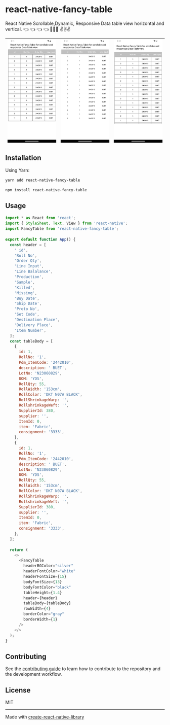 # react-native-fancy-table

React Native Scrollable,Dynamic, Responsive Data table view horizontal and vertical. :point_left:	:point_left:	:point_left:	:point_left: :sparkling_heart::sparkling_heart::sparkling_heart: :v::v::v:



| ![Screenshot a](screenshots/a.png) | ![Screenshot b](screenshots/b.png) |![Screenshot c](screenshots/c.png) |
| ---------------------------------- | ---------------------------------- | ----------------------------------------------------- |

## Installation

Using Yarn:

```sh
yarn add react-native-fancy-table
```

```sh
npm install react-native-fancy-table
```

## Usage

```js
import * as React from 'react';
import { StyleSheet, Text, View } from 'react-native';
import FancyTable from 'react-native-fancy-table';

export default function App() {
  const header = [
    ' id',
    'Roll No',
    'Order Qty',
    'Line Input',
    'Line Balalance',
    'Production',
    'Sample',
    'Killed',
    'Missing',
    'Buy Date',
    'Ship Date',
    'Proto No',
    'Set Code',
    'Destination Place',
    'Delivery Place',
    'Item Number',
  ];
  const tableBody = [
    {
      id: 1,
      RollNo: '1',
      Pdm_ItemCode: '2442010',
      description: ' BUET',
      LotNo: 'N23060829',
      UOM: 'YDS',
      RollQty: 55,
      RollWidth: '153cm',
      RollColor: 'DKT N07A BLACK',
      RollShrinkageWarp: '',
      RollshrinkageWeft: '',
      SupplierId: 380,
      supplier: '',
      ItemId: 0,
      item: 'Fabric',
      consignment: '3333',
    },
    {
      id: 1,
      RollNo: '1',
      Pdm_ItemCode: '2442010',
      description: ' BUET',
      LotNo: 'N23060829',
      UOM: 'YDS',
      RollQty: 55,
      RollWidth: '153cm',
      RollColor: 'DKT N07A BLACK',
      RollShrinkageWarp: '',
      RollshrinkageWeft: '',
      SupplierId: 380,
      supplier: '',
      ItemId: 0,
      item: 'Fabric',
      consignment: '3333',
    },
  ];

  return (
    <>
      <FancyTable
        headerBGColor="silver"
        headerFontColor="white"
        headerFontSize={15}
        bodyFontSize={13}
        bodyFontColor="black"
        tableHeight={1.4}
        header={header}
        tableBody={tableBody}
        rowWidth={4}
        borderColor="gray"
        borderWidth={1}
      />
    </>
  );
}
```

## Contributing

See the [contributing guide](CONTRIBUTING.md) to learn how to contribute to the repository and the development workflow.

## License

MIT

---

Made with [create-react-native-library](https://github.com/callstack/react-native-builder-bob)
